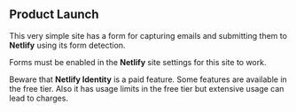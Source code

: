 ## Product Launch

This very simple site has a form for capturing emails and submitting them 
to **Netlify** using its form detection.

Forms must be enabled in the **Netlify** site settings for this site to work.

Beware that **Netlify Identity** is a paid feature. Some features are available 
in the free tier. Also it has usage limits in the free tier but extensive 
usage can lead to charges.